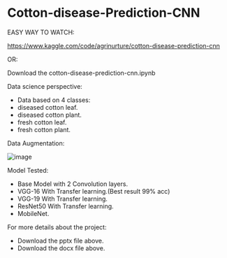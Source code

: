 # Cotton-disease-Prediction-CNN

EASY WAY TO WATCH:

https://www.kaggle.com/code/agrinurture/cotton-disease-prediction-cnn

OR:

Download the cotton-disease-prediction-cnn.ipynb 

Data science perspective:

- Data based on 4 classes:
- diseased cotton leaf.
- diseased cotton plant.
- fresh cotton leaf.
- fresh cotton plant.

Data Augmentation:

 ![image](https://user-images.githubusercontent.com/109544498/224564259-b420fb09-3ba2-4404-8ebb-166d7d4e8493.png)

Model Tested:
- Base Model with 2 Convolution layers.
- VGG-16 With Transfer learning.(Best result 99% acc)
- VGG-19 With Transfer learning.
- ResNet50 With Transfer learning.
- MobileNet.


For more details about the project:

- Download the pptx file above.
- Download the docx file above.

